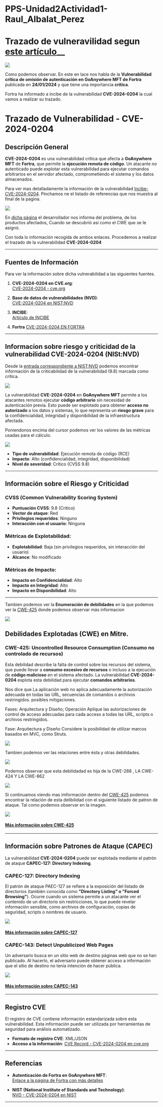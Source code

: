 # PPS-Unidad2Actividad1-Raul_Albalat_Perez

# Trazado de vulneravilidad segun [este artículo](https://www.incibe.es/empresas/avisos/vulnerabilidad-critica-de-omision-de-autenticacion-en-goanywhere-mft-de-fortra)__

![](imagenes/imagen1.png)


Como podemos observar. En este en lace nos habla de la **Vulnerabilidad crítica de omisión de autenticación en GoAnywhere MFT de Fortra** publicada en **24/01/2024** y que tiene una importancia **crítica**. 

Fortra ha informado a incibe de la vulnerabilidad **CVE-2024-0204** la cual vamos a realizar su trazado.

# Trazado de Vulnerabilidad - CVE-2024-0204

## Descripción General
**CVE-2024-0204** es una vulnerabilidad crítica que afecta a **GoAnywhere MFT** de **Fortra**, que permite la **ejecución remota de código**. Un atacante no autenticado puede explotar esta vulnerabilidad para ejecutar comandos arbitrarios en el servidor afectado, comprometiendo el sistema y los datos almacenados.

Para ver mas detalladamente la información de la vulnerabilidad [Incibe-CVE-2024-0204](https://www.incibe.es/empresas/avisos/vulnerabilidad-critica-de-omision-de-autenticacion-en-goanywhere-mft-de-fortra). Pinchamos ne el listado de referencias que nos muestra al final de la pagina.


![](imagenes/imagen2.png)

En [dicha página](https://www.fortra.com/security/advisories/product-security/fi-2024-001) el desarrollador  nos informa del problema, de los productos afectados, Cuando se descubríó así como el CWE que se le asignó.

Con toda lo información recogida de ambos enlaces. Procedemos a realizar el trazado de la vulnerabilidad **CVE-2024-0204**

---

## Fuentes de Información

Para ver la información sobre dicha vulnerabilidad a las siguientes fuentes.

1. **CVE-2024-0204 en CVE.org**:  
   [CVE-2024-0204 - cve.org](https://cve.org/CVE-2024-0204)

2. **Base de datos de vulnerabilidades (NVD)**:  
   [CVE-2024-0204 en NIST:NVD](https://nvd.nist.gov/vuln/detail/CVE-2024-0204)

3. **INCIBE**:  
   [Artículo de INCIBE](https://www.incibe.es/empresas/avisos/vulnerabilidad-critica-de-omision-de-autenticacion-en-goanywhere-mft-de-fortra)

4. **Fortra**
   [CVE-2024-0204 EN FORTRA](https://www.fortra.com/security/advisories/product-security/fi-2024-001)
---

## Informacion sobre riesgo y criticidad de la vulnerabilidad CVE-2024-0204 (NISt:NVD)

Desde la [entrada correspondiente a NIST:NVD](https://nvd.nist.gov/vuln/detail/CVE-2024-0204) podemos encontrar información de la criticabilidad de la vulnerabilidad (9.8) marcada como crítica.

![](imagenes/imagen3.png)


La vulnerabilidad **CVE-2024-0204** en **GoAnywhere MFT** permite a los atacantes remotos ejecutar **código arbitrario** sin necesidad de autenticación previa. Esto puede ser explotado para obtener **acceso no autorizado** a los datos y sistemas, lo que representa un **riesgo grave** para la confidencialidad, integridad y disponibilidad de la infraestructura afectada.


Poniendonos encima del cursor podemos ver los valores de las métricas usadas para el cálculo.

![](imagenes/imagen4.png)

- **Tipo de vulnerabilidad**: Ejecución remota de código (RCE)
- **Impacto**: Alto (confidencialidad, integridad, disponibilidad)
- **Nivel de severidad**: Crítico (CVSS 9.8)

---

## Información sobre el Riesgo y Criticidad

### **CVSS (Common Vulnerability Scoring System)**

- **Puntuación CVSS**: 9.8 (Crítico)
- **Vector de ataque**: Red
- **Privilegios requeridos**: Ninguno
- **Interacción con el usuario**: Ninguna

### **Métricas de Explotabilidad**:

- **Explotabilidad**: Baja (sin privilegios requeridos, sin interacción del usuario)
- **Alcance**: No modificado

### **Métricas de Impacto**:

- **Impacto en Confidencialidad**: Alto
- **Impacto en Integridad**: Alto
- **Impacto en Disponibilidad**: Alto


---
Tambien podemos ver la **Enumeración de debilidades**  en la que podemos ver la [CWE-425](https://cwe.mitre.org/data/definitions/425.html) donde podemos observar más informacion 

![](imagenes/imagen5.png)

## Debilidades Explotadas (CWE) en Mitre.

### **CWE-425: Uncontrolled Resource Consumption (Consumo no controlado de recursos)**

Esta debilidad describe la falta de control sobre los recursos del sistema, que puede llevar a **consumo excesivo de recursos** o incluso a la ejecución de **código malicioso** en el sistema afectado. La vulnerabilidad **CVE-2024-0204** explota esta debilidad para ejecutar **comandos arbitrarios**.

Nos dice que  La aplicación web no aplica adecuadamente la autorización adecuada en todas las URL, secuencias de comandos o archivos restringidos.
posibles mitigaciones.

Fases: Arquitectura y Diseño; Operación
Aplique las autorizaciones de control de acceso adecuadas para cada acceso a todas las URL, scripts o archivos restringidos.

Fase: Arquitectura y Diseño
Considere la posibilidad de utilizar marcos basados ​​en MVC, como Struts.

![](imagenes/imagen6.png)

Tambien podemos ver las relaciones entre ésta y otras debilidades.

![](imagenes/imagen7.png)

Podemos observar que esta debilidadad es hija de la CWE-288 , LA CWE-424 Y LA CWE-862

![](imagenes/imagen8.png)

Si continuamos viendo mas imformación dentro del [CWE-425](https://cwe.mitre.org/data/definitions/425.html) podemos encontrar la relación de esta delibilidad con el siguiente listado de patron de ataque. Tal como podemos observar en la imagen.

![](imagenes/imagen9.png)




#### [Más información sobre CWE-425](https://cwe.mitre.org/data/definitions/425.html)

---

## Información sobre Patrones de Ataque (CAPEC)

La vulnerabilidad **CVE-2024-0204** puede ser explotada mediante el patrón de ataque **CAPEC-127: Directory Indexing**.

### **CAPEC-127: Directory Indexing**
El patrón de ataque PAEC-127 se refiere a la exposición del listado de directorios (también conocida como **"Directory Listing" o "Forced Browsing"**). Ocurre cuando un sistema permite a un atacante ver el contenido de un directorio sin restricciones, lo que puede revelar información sensible, como archivos de configuración, copias de seguridad, scripts o nombres de usuario.

![](imagenes/imagen10.png)

#### [Más información sobre CAPEC-127](https://capec.mitre.org/data/definitions/127.html)

### **CAPEC-143: Detect Unpublicized Web Pages**
Un adversario busca en un sitio web de destino páginas web que no se han publicado. Al hacerlo, el adversario puede obtener acceso a información que el sitio de destino no tenía intención de hacer pública.

![](imagenes/imagen11.png)

#### [Más información sobre CAPEC-143](https://capec.mitre.org/data/definitions/143.html)

---

## Registro CVE

El registro de CVE contiene información estandarizada sobre esta vulnerabilidad. Esta información puede ser utilizada por herramientas de seguridad para análisis automatizado.

- **Formato de registro CVE**: XML/JSON
- **Acceso a la información**: [CVE Record - CVE-2024-0204 en cve.org](https://cve.org/CVE-2024-0204)

---

## Referencias

- **Autenticación de Fortra en GoAnywhere MFT**:  
   [Enlace a la página de Fortra con más detalles](https://www.fortra.com/security)

- **NIST (National Institute of Standards and Technology)**:  
   [NVD - CVE-2024-0204 en NIST](https://nvd.nist.gov/vuln/detail/CVE-2024-0204)

---
